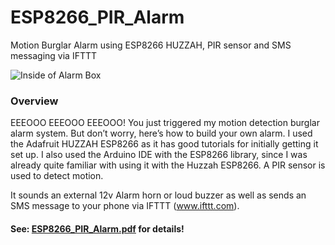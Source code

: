 # ESP8266_PIR_Alarm

Motion Burglar Alarm using ESP8266 HUZZAH, PIR sensor and SMS messaging via IFTTT

![Inside of Alarm Box](images/InsideAlarmBox.jpg)

### Overview
EEEOOO EEEOOO EEEOOO! You just triggered my motion detection burglar alarm system. But don’t worry, here’s how to build your own alarm.
I used the Adafruit HUZZAH ESP8266 as it has good tutorials for initially getting it set up. I also used the Arduino IDE with the ESP8266 library, since I was already quite familiar with using it with the Huzzah ESP8266. A PIR sensor is used to detect motion.  

It sounds an external 12v Alarm horn or loud buzzer as well as sends an SMS message to your phone via IFTTT  (www.ifttt.com). 

#### See: [ESP8266_PIR_Alarm.pdf](ESP8266_PIR_Alarm.pdf) for details!

